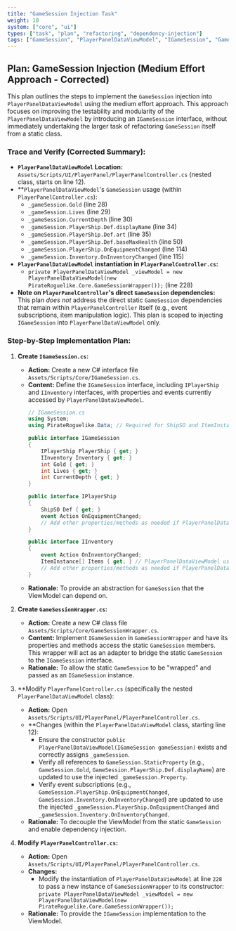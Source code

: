```yaml
---
title: "GameSession Injection Task"
weight: 10
system: ["core", "ui"]
types: ["task", "plan", "refactoring", "dependency-injection"]
tags: ["GameSession", "PlayerPanelDataViewModel", "IGameSession", "GameSessionWrapper", "PlayerPanelController"]
---
```


## Plan: GameSession Injection (Medium Effort Approach - Corrected)

This plan outlines the steps to implement the `GameSession` injection into `PlayerPanelDataViewModel` using the medium effort approach. This approach focuses on improving the testability and modularity of the `PlayerPanelDataViewModel` by introducing an `IGameSession` interface, without immediately undertaking the larger task of refactoring `GameSession` itself from a static class.

### Trace and Verify (Corrected Summary):

*   **`PlayerPanelDataViewModel` Location:** `Assets/Scripts/UI/PlayerPanel/PlayerPanelController.cs` (nested class, starts on line 12).
*   **`PlayerPanelDataViewModel`'s `GameSession` usage (within `PlayerPanelController.cs`):
    *   `_gameSession.Gold` (line 28)
    *   `_gameSession.Lives` (line 29)
    *   `_gameSession.CurrentDepth` (line 30)
    *   `_gameSession.PlayerShip.Def.displayName` (line 34)
    *   `_gameSession.PlayerShip.Def.art` (line 35)
    *   `_gameSession.PlayerShip.Def.baseMaxHealth` (line 50)
    *   `_gameSession.PlayerShip.OnEquipmentChanged` (line 114)
    *   `_gameSession.Inventory.OnInventoryChanged` (line 115)
*   **`PlayerPanelDataViewModel` instantiation in `PlayerPanelController.cs`:**
    *   `private PlayerPanelDataViewModel _viewModel = new PlayerPanelDataViewModel(new PirateRoguelike.Core.GameSessionWrapper());` (line 228)
*   **Note on `PlayerPanelController`'s direct `GameSession` dependencies:** This plan *does not* address the direct static `GameSession` dependencies that remain within `PlayerPanelController` itself (e.g., event subscriptions, item manipulation logic). This plan is scoped to injecting `IGameSession` into `PlayerPanelDataViewModel` only.

### Step-by-Step Implementation Plan:

1.  **Create `IGameSession.cs`:**
    *   **Action:** Create a new C# interface file `Assets/Scripts/Core/IGameSession.cs`.
    *   **Content:** Define the `IGameSession` interface, including `IPlayerShip` and `IInventory` interfaces, with properties and events currently accessed by `PlayerPanelDataViewModel`.
        ```csharp
        // IGameSession.cs
        using System;
        using PirateRoguelike.Data; // Required for ShipSO and ItemInstance

        public interface IGameSession
        {
            IPlayerShip PlayerShip { get; }
            IInventory Inventory { get; }
            int Gold { get; }
            int Lives { get; }
            int CurrentDepth { get; }
        }

        public interface IPlayerShip
        {
            ShipSO Def { get; }
            event Action OnEquipmentChanged;
            // Add other properties/methods as needed if PlayerPanelDataViewModel uses them
        }

        public interface IInventory
        {
            event Action OnInventoryChanged;
            ItemInstance[] Items { get; } // PlayerPanelDataViewModel uses Inventory.Items
            // Add other properties/methods as needed if PlayerPanelDataViewModel uses them
        }
        ```
    *   **Rationale:** To provide an abstraction for `GameSession` that the ViewModel can depend on.

2.  **Create `GameSessionWrapper.cs`:**
    *   **Action:** Create a new C# class file `Assets/Scripts/Core/GameSessionWrapper.cs`.
    *   **Content:** Implement `IGameSession` in `GameSessionWrapper` and have its properties and methods access the static `GameSession` members. This wrapper will act as an adapter to bridge the static `GameSession` to the `IGameSession` interface.
    *   **Rationale:** To allow the static `GameSession` to be "wrapped" and passed as an `IGameSession` instance.

3.  **Modify `PlayerPanelController.cs` (specifically the nested `PlayerPanelDataViewModel` class):
    *   **Action:** Open `Assets/Scripts/UI/PlayerPanel/PlayerPanelController.cs`.
    *   **Changes (within the `PlayerPanelDataViewModel` class, starting line 12):
        *   Ensure the constructor `public PlayerPanelDataViewModel(IGameSession gameSession)` exists and correctly assigns `_gameSession`.
        *   Verify all references to `GameSession.StaticProperty` (e.g., `GameSession.Gold`, `GameSession.PlayerShip.Def.displayName`) are updated to use the injected `_gameSession.Property`.
        *   Verify event subscriptions (e.g., `GameSession.PlayerShip.OnEquipmentChanged`, `GameSession.Inventory.OnInventoryChanged`) are updated to use the injected `_gameSession.PlayerShip.OnEquipmentChanged` and `_gameSession.Inventory.OnInventoryChanged`.
    *   **Rationale:** To decouple the ViewModel from the static `GameSession` and enable dependency injection.

4.  **Modify `PlayerPanelController.cs`:**
    *   **Action:** Open `Assets/Scripts/UI/PlayerPanel/PlayerPanelController.cs`.
    *   **Changes:**
        *   Modify the instantiation of `PlayerPanelDataViewModel` at line `228` to pass a new instance of `GameSessionWrapper` to its constructor: `private PlayerPanelDataViewModel _viewModel = new PlayerPanelDataViewModel(new PirateRoguelike.Core.GameSessionWrapper());`
    *   **Rationale:** To provide the `IGameSession` implementation to the ViewModel.
